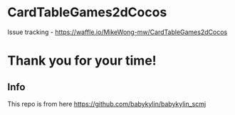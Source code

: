# CardTableGames2dCocos
Issue tracking - https://waffle.io/MikeWong-mw/CardTableGames2dCocos

Thank you for your time!
====

Info
---
This repo is from here https://github.com/babykylin/babykylin_scmj

